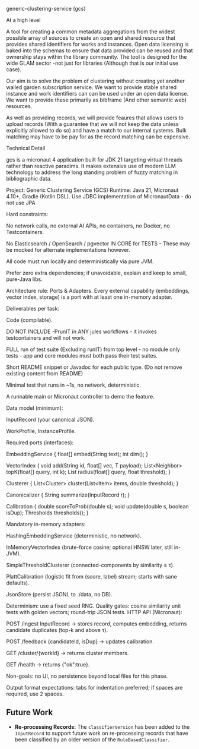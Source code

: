 generic-clustering-service (gcs)

At a high level

A tool for creating a common metadata aggregations from the widest possible array of sources to create an open and shared resource that provides
shared identifiers for works and instances. Open data licensing is baked into the schemas to ensure that data provided can be reused and that
ownership stays within the library community. The tool is designed for the wide GLAM sector -not just for libraries (Although that is our initial use case).

Our aim is to solve the problem of clustering without creating yet another walled garden subscription service. We want to provide stable shared instance
and work identifiers can can be used under an open data license. We want to provide these primarily as bibframe (And other semantic web) resources.

As well as providing records, we will provide feaures that allows users to upload records (With a guarantee that we will not keep the data unless explicitly
allowed to do so) and have a match to our internal systems. Bulk matching may have to be pay for as the record matching can be expensive.

Technical Detail

gcs is a micronaut 4 application built for JDK 21 targeting virtual threads rather than reactive paradims. It makes extensive use of modern LLM 
technology to address the long standing problem of fuzzy matching in bibliographic data.

Project: Generic Clustering Service (GCS)
Runtime: Java 21, Micronaut 4.10+, Gradle (Kotlin DSL).
Use JDBC implementation of MicronautData - do not use JPA

Hard constraints:

No network calls, no external AI APIs, no containers, no Docker, no Testcontainers.

No Elasticsearch / OpenSearch / pgvector IN CORE for TESTS - These may be mocked for alternate implementations however.

All code must run locally and deterministically via pure JVM.

Prefer zero extra dependencies; if unavoidable, explain and keep to small, pure-Java libs.

Architecture rule: Ports & Adapters. Every external capability (embeddings, vector index, storage) is a port with at least one in-memory adapter.

Deliverables per task:

Code (compilable).

DO NOT INCLUDE -PrunIT in ANY jules workflows - it invokes testcontainers and will not work.

FULL run of test suite (Excluding runIT) from top level - no module only tests - app and core modules must both pass their test suites.

Short README snippet or Javadoc for each public type. (Do not remove existing content from README)

Minimal test that runs in ~1s, no network, deterministic.

A runnable main or Micronaut controller to demo the feature.

Data model (minimum):

InputRecord (your canonical JSON).

WorkProfile, InstanceProfile.

Required ports (interfaces):

EmbeddingService { float[] embed(String text); int dim(); }

VectorIndex<T> { void add(String id, float[] vec, T payload); List<Neighbor<T>> topK(float[] query, int k); List<T> radius(float[] query, float threshold); }

Clusterer<T> { List<Cluster<T>> cluster(List<Item<T>> items, double threshold); }

Canonicalizer { String summarize(InputRecord r); }

Calibration { double scoreToProb(double s); void update(double s, boolean isDup); Thresholds thresholds(); }

Mandatory in-memory adapters:

HashingEmbeddingService (deterministic, no network).

InMemoryVectorIndex (brute-force cosine; optional HNSW later, still in-JVM).

SimpleThresholdClusterer (connected-components by similarity ≥ τ).

PlattCalibration (logistic fit from (score, label) stream; starts with sane defaults).

JsonStore (persist JSONL to ./data, no DB).

Determinism: use a fixed seed RNG.
Quality gates: cosine similarity unit tests with golden vectors; round-trip JSON tests.
HTTP API (Micronaut):

POST /ingest InputRecord → stores record, computes embedding, returns candidate duplicates (top-k and above τ).

POST /feedback {candidateId, isDup} → updates calibration.

GET /cluster/{workId} → returns cluster members.

GET /health → returns {"ok":true}.

Non-goals: no UI, no persistence beyond local files for this phase.

Output format expectations: tabs for indentation preferred; if spaces are required, use 2 spaces.

## Future Work

- **Re-processing Records:** The `classifierVersion` has been added to the `InputRecord` to support future work on re-processing records that have been classified by an older version of the `RuleBasedClassifier`.
